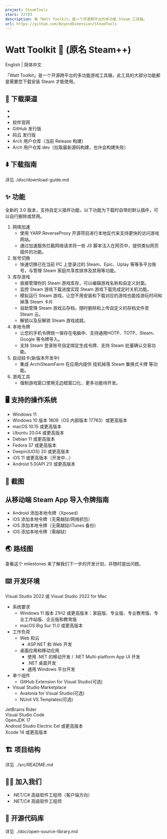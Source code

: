 ```yaml
---
project: SteamTools
stars: 22793
description: 🛠「Watt Toolkit」是一个开源跨平台的多功能 Steam 工具箱。
url: https://github.com/BeyondDimension/SteamTools
---
```


Watt Toolkit 🧰 (原名 Steam++)
============================

English | 简体中文

「Watt Toolkit」是一个开源跨平台的多功能游戏工具箱，此工具的大部分功能都是需要您下载安装 Steam 才能使用。

🚀 下载渠道
-------

-   
-   
-   软件官网
-   GitHub 发行版
-   码云 发行版
-   Arch 用户仓库（当前 Release 构建）
-   Arch 用户仓库 dev（拉取最新源码构建，也许会构建失败）

⬇️ 下载指南
-------

详见 ./doc/download-guide.md

✨ 功能
----

全新的 3.0 版本，支持自定义插件功能，以下功能为下载时自带的默认插件，可以自行删除或禁用。

1.  网络加速
    -   使用 YARP.ReverseProxy 开源项目进行本地反代来支持更快的访问游戏网站。
    -   通过加速服务拦截网络请求将一些 JS 脚本注入在网页中，提供类似网页插件的功能。
2.  账号切换
    -   快速切换已在当前 PC 上登录过的 Steam、Epic、Uplay 等等多平台账号，与管理 Steam 家庭共享库排序及禁用等功能。
3.  库存游戏
    -   直接管理你的 Steam 游戏库存，可以编辑游戏名称和自定义封面。
    -   监控 Steam 游戏下载进度实现 Steam 游戏下载完成定时关机功能。
    -   模拟运行 Steam 游戏，让您不用安装和下载对应的游戏也能挂游玩时间和掉落 Steam 卡片
    -   自助管理 Steam 游戏云存档，随时删除和上传自定义的存档文件至 Steam 云。
    -   解锁以及反解锁 Steam 游戏成就。
4.  本地令牌
    -   让您的手机令牌统一保存在电脑中、支持通用HOTP、TOTP、Steam、Google 等令牌导入。
    -   支持 Steam 登录账号自定绑定生成令牌、支持 Steam 批量确认交易功能。
5.  自动挂卡(新版本开发中)
    -   集成 ArchiSteamFarm 在应用内提供 挂机掉落 Steam 集换式卡牌 等功能。
6.  游戏工具
    -   强制游戏窗口使用无边框窗口化、更多功能待开发。

🖥 支持的操作系统
----------

-   Windows 11
-   Windows 10 版本 1809（OS 内部版本 17763）或更高版本
-   macOS 10.15 或更高版本
-   Ubuntu 20.04 或更高版本
-   Debian 11 或更高版本
-   Fedora 37 或更高版本
-   Deepin(UOS) 20 或更高版本
-   iOS 11 或更高版本（开发中…）
-   Android 5.0(API 21) 或更高版本

🧩 截图
-----

  

  

  
  

从移动端 Steam App 导入令牌指南
---------------------

-   Android 添加本地令牌（Xposed）
-   iOS 添加本地令牌（无需越狱/网络抓包）
-   iOS 添加本地令牌（无需越狱/iTunes 备份）
-   iOS 添加本地令牌（需越狱）

🌏 路线图
------

查看这个 milestones 来了解我们下一步的开发计划，并随时提出问题。

⌨️ 开发环境
-------

Visual Studio 2022 或 Visual Studio 2022 for Mac

-   系统要求
    -   Windows 11 版本 21H2 或更高版本：家庭版、专业版、专业教育版、专业工作站版、企业版和教育版
    -   macOS Big Sur 11.0 或更高版本
-   工作负荷
    -   Web 和云
        -   ASP.NET 和 Web 开发
    -   桌面应用和移动应用
        -   使用 .NET 的移动开发 / .NET Multi-platform App UI 开发
        -   .NET 桌面开发
        -   通用 Windows 平台开发
-   单个组件
    -   GitHub Extension for Visual Studio(可选)
-   Visual Studio Marketplace
    -   Avalonia for Visual Studio(可选)
    -   NUnit VS Templates(可选)

JetBrains Rider  
Visual Studio Code  
OpenJDK 17  
Android Studio Electric Eel 或更高版本  
Xcode 14 或更高版本

🏗️ 项目结构
--------

详见  ./src/README.md

🧑‍💼 加入我们
----------

-   .NET/C# 高级软件工程师（客户端方向）
-   .NET/C# 高级软件工程师

📄 开源代码库
--------

详见  ./doc/open-source-library.md
